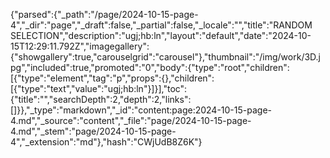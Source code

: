 {"parsed":{"_path":"/page/2024-10-15-page-4","_dir":"page","_draft":false,"_partial":false,"_locale":"","title":"RANDOM SELECTION","description":"u﻿gj;hb:ln","layout":"default","date":"2024-10-15T12:29:11.792Z","imagegallery":{"showgallery":true,"carouselgrid":"carousel"},"thumbnail":"/img/work/3D.jpg","included":true,"promoted":"0","body":{"type":"root","children":[{"type":"element","tag":"p","props":{},"children":[{"type":"text","value":"u﻿gj;hb:ln"}]}],"toc":{"title":"","searchDepth":2,"depth":2,"links":[]}},"_type":"markdown","_id":"content:page:2024-10-15-page-4.md","_source":"content","_file":"page/2024-10-15-page-4.md","_stem":"page/2024-10-15-page-4","_extension":"md"},"hash":"CWjUdB8Z6K"}